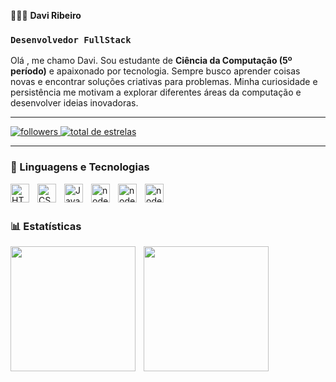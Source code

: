 👨🏻‍💻 **Davi Ribeiro**  

### `Desenvolvedor FullStack`  
Olá , me chamo Davi. Sou estudante de **Ciência da Computação (5º período)** e apaixonado por tecnologia. Sempre busco aprender coisas novas e encontrar soluções criativas para problemas. Minha curiosidade e persistência me motivam a explorar diferentes áreas da computação e desenvolver ideias inovadoras.  

---

<p align="left"> 
   <a href="https://github.com/DaviiRibeiro?tab=followers">
      <img alt="followers" title="Me siga no Github" src="https://custom-icon-badges.demolab.com/github/followers/DaviiRibeiro?color=236ad3&labelColor=1155ba&style=for-the-badge&logo=github&label=SEGUIDORES&logoColor=white"/>
   </a>
   <a href="https://github.com/DaviiRibeiro?tab=repositories&sort=stargazer">
      <img alt="total de estrelas" title="Total de estrelas no GitHub" src="https://custom-icon-badges.demolab.com/github/stars/daviiribeiro?color=55960c&style=for-the-badge&labelColor=488207&logo=star&label=ESTRELAS"/>
   </a>
</p>

---

### 🤖 Linguagens e Tecnologias  

<img 
    align="left"
    alt="HTML"
    width="30px"
    src="https://cdn.jsdelivr.net/gh/devicons/devicon@latest/icons/html5/html5-original.svg" 
    style="padding-right: 10px;"
/>

<img 
    align="left"
    alt="CSS"
    width="30px"
    src="https://cdn.jsdelivr.net/gh/devicons/devicon@latest/icons/css3/css3-plain.svg" 
    style="padding-right: 10px;"
/>


<img 
    align="left"
    alt="JavaScript"
    width="30px"
    src="https://cdn.jsdelivr.net/gh/devicons/devicon@latest/icons/javascript/javascript-original.svg" 
    style="padding-right: 10px;"
/>


<img
    align="left"
    alt="nodejs"
    width="30px"
    src="https://cdn.jsdelivr.net/gh/devicons/devicon@latest/icons/nodejs/nodejs-original.svg" 
    style="padding-right:10px;"
/>    


<img 
    align="left"
    alt="nodejs"
    width="30px"
    src="https://cdn.jsdelivr.net/gh/devicons/devicon@latest/icons/python/python-original.svg"
    style="padding-right:10px"
 />

 
<img 
    align="left"
    alt="nodejs"
    width="30px"
    src="https://cdn.jsdelivr.net/gh/devicons/devicon@latest/icons/c/c-original.svg" 
    style="padding-right:10px"
/>
          
<br/>
<br/>

### 📊 Estatísticas

<img 
    align="left"
    height="200px"
    src="https://github-readme-stats.vercel.app/api?username=daviiribeiro&show_icons=true&theme=tokyonight&include_all_commits=true" 
    style="padding-right:10px;"
/>
  <img 
    align="left"
    height="200px"
    src="https://github-readme-stats.vercel.app/api/top-langs/?username=daviiribeiro&theme=tokyonight&layout=compact&custom_title=tecnologias&langs_count=9" 
    style="padding-right:10px;"
/>


